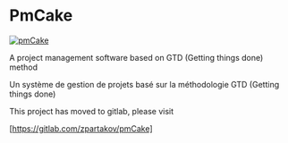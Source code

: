 PmCake
=======
[![pmCake](http://radeff.red/pics/pm.png)](pmCake)

A project management software based on GTD (Getting things done) method

Un système de gestion de projets basé sur la méthodologie GTD (Getting things done)

This project has moved to gitlab, please visit

[https://gitlab.com/zpartakov/pmCake]
